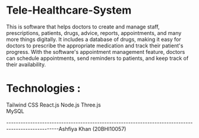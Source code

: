 # Tele-Healthcare-System
This is software that helps doctors to create and manage staff, prescriptions, patients, drugs, advice, reports, appointments, and many more things digitally.
It includes a database of drugs, making it easy for doctors to prescribe the appropriate medication and track their patient's progress.
With the software's appointment management feature, doctors can schedule appointments, send reminders to patients, and keep track of their availability.

# Technologies :
Tailwind CSS
React.js
Node.js
Three.js   
MySQL

----------------------------------------------------------------------------------------------------Ashfiya Khan (20BHI10057)

